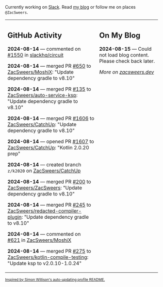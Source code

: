 Currently working on [Slack](https://slack.com/). Read [my blog](https://zacsweers.dev/) or follow me on places `@ZacSweers`.

<table><tr><td valign="top" width="60%">

## GitHub Activity
<!-- githubActivity starts -->
**2024-08-14** — commented on [#1550](https://github.com/slackhq/circuit/pull/1550#issuecomment-2289784961) in [slackhq/circuit](https://github.com/slackhq/circuit)

**2024-08-14** — merged PR [#650](https://github.com/ZacSweers/MoshiX/pull/650) to [ZacSweers/MoshiX](https://github.com/ZacSweers/MoshiX): "Update dependency gradle to v8.10"

**2024-08-14** — merged PR [#135](https://github.com/ZacSweers/auto-service-ksp/pull/135) to [ZacSweers/auto-service-ksp](https://github.com/ZacSweers/auto-service-ksp): "Update dependency gradle to v8.10"

**2024-08-14** — merged PR [#1606](https://github.com/ZacSweers/CatchUp/pull/1606) to [ZacSweers/CatchUp](https://github.com/ZacSweers/CatchUp): "Update dependency gradle to v8.10"

**2024-08-14** — opened PR [#1607](https://github.com/ZacSweers/CatchUp/pull/1607) to [ZacSweers/CatchUp](https://github.com/ZacSweers/CatchUp): "Kotlin 2.0.20 prep"

**2024-08-14** — created branch `z/k2020` on [ZacSweers/CatchUp](https://github.com/ZacSweers/CatchUp)

**2024-08-14** — merged PR [#200](https://github.com/ZacSweers/ZacSweers/pull/200) to [ZacSweers/ZacSweers](https://github.com/ZacSweers/ZacSweers): "Update dependency gradle to v8.10"

**2024-08-14** — merged PR [#245](https://github.com/ZacSweers/redacted-compiler-plugin/pull/245) to [ZacSweers/redacted-compiler-plugin](https://github.com/ZacSweers/redacted-compiler-plugin): "Update dependency gradle to v8.10"

**2024-08-14** — commented on [#621](https://github.com/ZacSweers/MoshiX/pull/621#issuecomment-2287878928) in [ZacSweers/MoshiX](https://github.com/ZacSweers/MoshiX)

**2024-08-14** — merged PR [#275](https://github.com/ZacSweers/kotlin-compile-testing/pull/275) to [ZacSweers/kotlin-compile-testing](https://github.com/ZacSweers/kotlin-compile-testing): "Update ksp to v2.0.10-1.0.24"
<!-- githubActivity ends -->
</td><td valign="top" width="40%">

## On My Blog
<!-- blog starts -->
**2024-08-15** — Could not load blog content. Please check back later.
<!-- blog ends -->
_More on [zacsweers.dev](https://zacsweers.dev/)_
</td></tr></table>

<sub><a href="https://simonwillison.net/2020/Jul/10/self-updating-profile-readme/">Inspired by Simon Willison's auto-updating profile README.</a></sub>
